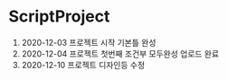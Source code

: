  ScriptProject
=============
1. 2020-12-03 프로젝트 시작 기본틀 완성 
2. 2020-12-04 프로젝트 첫번째 조건부 모두완성 업로드 완료 
3. 2020-12-10 프로젝트 디자인등 수정
 
